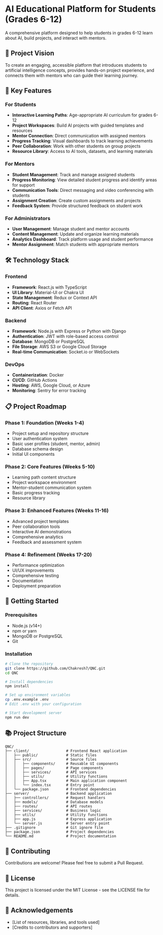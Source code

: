 # AI Educational Platform for Students (Grades 6-12)

A comprehensive platform designed to help students in grades 6-12 learn about AI, build projects, and interact with mentors.

## 🎯 Project Vision

To create an engaging, accessible platform that introduces students to artificial intelligence concepts, provides hands-on project experience, and connects them with mentors who can guide their learning journey.

## 🌟 Key Features

### For Students
- **Interactive Learning Paths**: Age-appropriate AI curriculum for grades 6-12
- **Project Workspaces**: Build AI projects with guided templates and resources
- **Mentor Connection**: Direct communication with assigned mentors
- **Progress Tracking**: Visual dashboards to track learning achievements
- **Peer Collaboration**: Work with other students on group projects
- **Resource Library**: Access to AI tools, datasets, and learning materials

### For Mentors
- **Student Management**: Track and manage assigned students
- **Progress Monitoring**: View detailed student progress and identify areas for support
- **Communication Tools**: Direct messaging and video conferencing with students
- **Assignment Creation**: Create custom assignments and projects
- **Feedback System**: Provide structured feedback on student work

### For Administrators
- **User Management**: Manage student and mentor accounts
- **Content Management**: Update and organize learning materials
- **Analytics Dashboard**: Track platform usage and student performance
- **Mentor Assignment**: Match students with appropriate mentors

## 🛠️ Technology Stack

### Frontend
- **Framework**: React.js with TypeScript
- **UI Library**: Material-UI or Chakra UI
- **State Management**: Redux or Context API
- **Routing**: React Router
- **API Client**: Axios or Fetch API

### Backend
- **Framework**: Node.js with Express or Python with Django
- **Authentication**: JWT with role-based access control
- **Database**: MongoDB or PostgreSQL
- **File Storage**: AWS S3 or Google Cloud Storage
- **Real-time Communication**: Socket.io or WebSockets

### DevOps
- **Containerization**: Docker
- **CI/CD**: GitHub Actions
- **Hosting**: AWS, Google Cloud, or Azure
- **Monitoring**: Sentry for error tracking

## 📋 Project Roadmap

### Phase 1: Foundation (Weeks 1-4)
- Project setup and repository structure
- User authentication system
- Basic user profiles (student, mentor, admin)
- Database schema design
- Initial UI components

### Phase 2: Core Features (Weeks 5-10)
- Learning path content structure
- Project workspace environment
- Mentor-student communication system
- Basic progress tracking
- Resource library

### Phase 3: Enhanced Features (Weeks 11-16)
- Advanced project templates
- Peer collaboration tools
- Interactive AI demonstrations
- Comprehensive analytics
- Feedback and assessment system

### Phase 4: Refinement (Weeks 17-20)
- Performance optimization
- UI/UX improvements
- Comprehensive testing
- Documentation
- Deployment preparation

## 🚀 Getting Started

### Prerequisites
- Node.js (v14+)
- npm or yarn
- MongoDB or PostgreSQL
- Git

### Installation
```bash
# Clone the repository
git clone https://github.com/Chakresh7/QNC.git
cd QNC

# Install dependencies
npm install

# Set up environment variables
cp .env.example .env
# Edit .env with your configuration

# Start development server
npm run dev
```

## 📚 Project Structure
```
QNC/
├── client/                 # Frontend React application
│   ├── public/             # Static files
│   ├── src/                # Source files
│   │   ├── components/     # Reusable UI components
│   │   ├── pages/          # Page components
│   │   ├── services/       # API services
│   │   ├── utils/          # Utility functions
│   │   ├── App.tsx         # Main application component
│   │   └── index.tsx       # Entry point
│   └── package.json        # Frontend dependencies
├── server/                 # Backend application
│   ├── controllers/        # Request handlers
│   ├── models/             # Database models
│   ├── routes/             # API routes
│   ├── services/           # Business logic
│   ├── utils/              # Utility functions
│   ├── app.js              # Express application
│   └── server.js           # Server entry point
├── .gitignore              # Git ignore file
├── package.json            # Project dependencies
└── README.md               # Project documentation
```

## 🤝 Contributing
Contributions are welcome! Please feel free to submit a Pull Request.

## 📄 License
This project is licensed under the MIT License - see the LICENSE file for details.

## 🙏 Acknowledgements
- [List of resources, libraries, and tools used]
- [Credits to contributors and supporters]

